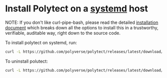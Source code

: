 # Install Polytect on a [systemd](https://systemd.io) host

NOTE: If you don't like curl-pipe-bash, please read the detailed [installation document](../README.md) which breaks down all the options to install this in a trustworthy, verifiable, auditable way, right down to the source code.

To install polytect on systemd, run:

```.bash
curl -L https://github.com/polyverse/polytect/releases/latest/download/systemd-install.sh | sh -s <polycorder auth key> [optional nodeid]
```

To uninstall polutect:

```.bash
curl -L https://github.com/polyverse/polytect/releases/latest/download/systemd-install.sh | sh -s uninstall
```

